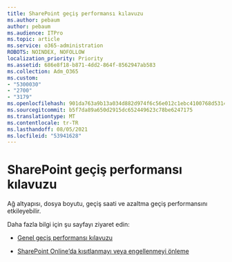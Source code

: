 ```yaml
---
title: SharePoint geçiş performansı kılavuzu
ms.author: pebaum
author: pebaum
ms.audience: ITPro
ms.topic: article
ms.service: o365-administration
ROBOTS: NOINDEX, NOFOLLOW
localization_priority: Priority
ms.assetid: 686e8f18-b871-4dd2-864f-8562947ab583
ms.collection: Adm_O365
ms.custom:
- "5300030"
- "2700"
- "3179"
ms.openlocfilehash: 901da763a9b13a034d882d974f6c56e012c1ebc4100768d5314a2e8fa80bdb31
ms.sourcegitcommit: b5f7da89a650d2915dc652449623c78be6247175
ms.translationtype: MT
ms.contentlocale: tr-TR
ms.lasthandoff: 08/05/2021
ms.locfileid: "53941628"
---
```

# <a name="sharepoint-migration-performance-guidance"></a>SharePoint geçiş performansı kılavuzu

Ağ altyapısı, dosya boyutu, geçiş saati ve azaltma geçiş performansını etkileyebilir.

Daha fazla bilgi için şu sayfayı ziyaret edin:

- [Genel geçiş performansı kılavuzu](https://docs.microsoft.com/sharepointmigration/sharepoint-online-and-onedrive-migration-speed)

- [SharePoint Online’da kısıtlanmayı veya engellenmeyi önleme](https://docs.microsoft.com/sharepoint/dev/general-development/how-to-avoid-getting-throttled-or-blocked-in-sharepoint-online)
